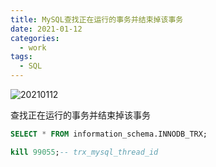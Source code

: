 ```yaml
---
title: MySQL查找正在运行的事务并结束掉该事务
date: 2021-01-12
categories:
  - work
tags:
  - SQL
---
```


![20210112](https://gitee.com/snowyan/image/raw/master/md/wallhaven-z8mq8y.jpg)

<!-- more -->

查找正在运行的事务并结束掉该事务

```sql
SELECT * FROM information_schema.INNODB_TRX;

kill 99055;-- trx_mysql_thread_id
```